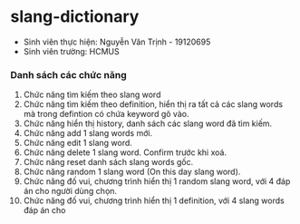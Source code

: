 # slang-dictionary

- Sinh viên thực hiện: Nguyễn Văn Trịnh - 19120695
- Sinh viên trường: HCMUS

### Danh sách các chức năng

1. Chức năng tìm kiếm theo slang word
1. Chức năng tìm kiếm theo definition, hiển thị ra tất cả các slang words mà trong defintion có chứa keyword gõ vào. 
1.  Chức năng hiển thị history, danh sách các slang word đã tìm kiếm. 
1.  Chức năng add 1 slang words mới. 
1.  Chức năng edit 1 slang word. 
1.  Chức năng delete 1 slang word. Confirm trước khi xoá. 
1.  Chức năng reset danh sách slang words gốc. 
1.  Chức năng random 1 slang word (On this day slang word). 
1.  Chức năng đố vui, chương trình hiển thị 1 random slang word, với 4 đáp án cho 
    người dùng chọn. 
1. Chức năng đố vui, chương trình hiển thị 1 definition, với 4 slang words đáp án cho 

